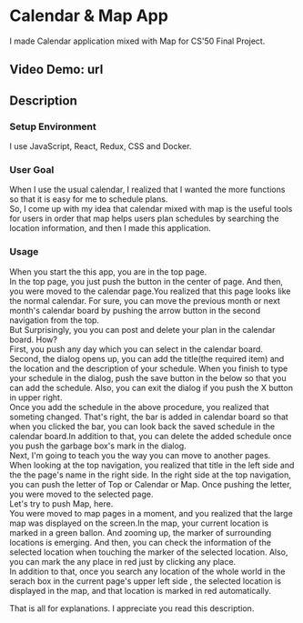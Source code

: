 # Calendar & Map App
  I made Calendar application mixed with Map for CS'50 Final Project.
## Video Demo: url

## Description
### Setup Environment
 I use JavaScript, React,  Redux, CSS and Docker. 

### User Goal
When I use the usual calendar, I realized that I wanted the more functions so that it is easy for me to schedule plans. <br> So, I come up with my idea that calendar mixed with map is the useful tools for users in order that  map helps users plan schedules by searching the location information, and then I made this application.

### Usage
When you start the this app,  you are in the top page. <br> In the top page, you just push the button in the center of page. And then, you were moved to the calendar page.You realized that this page looks like the normal calendar. For sure, you can move the previous month or next month's calendar board by pushing the arrow button in the second navigation from the top. <br> But Surprisingly, you you can post and delete your plan in the calendar board. How? <br> First, you push  any day which you can select  in the calendar board. <br> 
Second, the dialog opens up, you can add the title(the required item) and the location and the description of your schedule. When you finish to type your schedule in the dialog, push the save button in the below so that you can add the schedule. Also, you can exit the dialog if you push the X button in upper right. <br> Once you add the schedule in the above procedure, you realized that someting changed. That's right, the bar is added in calendar board so that when you clicked the bar, you can look back the saved schedule in the calendar board.In addition to that, you can delete the added schedule once you push the garbage box's mark in the dialog. <br>
Next, I'm going to teach you the way you can move to another pages.<br> When looking at the top navigation, you realized that title in the left side and the the page's name in the right side.
In the right side at the top navigation, you can push the letter of Top or Calendar or Map. Once pushing the letter, you were moved to the selected page.<br> Let's try to push Map, here. <br>You were moved to map pages in a moment, and you realized that the large map was displayed on the screen.In the map, your current location is marked in a green ballon. And zooming up, the marker of surrounding locations is emerging. And then,  you can check the information of the selected location when touching the marker of the selected location. Also, you can mark the any place in red just by clicking any place. <br> In addition to that, once you  search any location of the whole world in the serach box in the current page's upper left side , the selected location is displayed in the map, and that location is marked in red automatically. <br>

That is all for explanations. I appreciate you read this description.